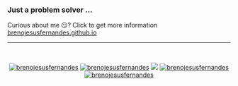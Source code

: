 ###  Just a problem solver ...
Curious about me :smirk:? Click to get more information [brenojesusfernandes.github.io](https://brenojesusfernandes.github.io)

<table><tr>

---


<p></br></p>
<p align="center">
  <a href="https://in.linkedin.com/in/brenojesusfernandes" target="blank"><img src="https://img.shields.io/badge/LinkedIn-0077B5?style=for-the-badge&logo=linkedin&logoColor=white" alt="brenojesusfernandes"/></a> 
  <a href="https://brenojesusfernandes.medium.com" target="blank"><img src="https://img.shields.io/badge/Medium-12100E?style=for-the-badge&logo=medium&logoColor=white" alt="brenojesusfernandes" /></a> 
  <a href="https://twitter.com/brenojesusferna" target="blank"><img src="https://img.shields.io/badge/Twitter-1DA1F2?style=for-the-badge&logo=twitter&logoColor=white" /></a> 
    <a href="https://dev.to/brenojesusfernandes" target="blank"><img src="https://img.shields.io/badge/dev.to-0A0A0A?style=for-the-badge&logo=dev.to&logoColor=white" alt="brenojesusfernandes" /></a>
  <a href="https://kaggle.com/brenojesusfernandes" target="blank"><img src="https://img.shields.io/badge/KAGGLE-20BEFF?&style=for-the-badge&logo=kaggle&logoColor=white" alt="brenojesusfernandes"  /></a> 
</p>  

